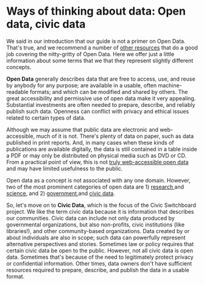 # Ways of thinking about data: Open data, civic data

We said in our introduction that our guide is not a primer on Open Data. That's true, and we recommend a number of [other resources](resources.md) that do a good job covering the nitty-gritty of Open Data. Here we offer just a little information about some terms that we that they represent slightly different concepts.

**Open Data** generally describes data that are free to access, use, and reuse by anybody for any purpose; are available in a usable, often machine-readable formats; and which can be modified and shared by others. The great accessibility and permissive use of open data make it very appealing. Substantial investments are often needed to prepare, describe, and reliably publish such data. Openness can conflict with privacy and ethical issues related to certain types of data.  

Although we may assume that public data are electronic and web-accessible, much of it is not. There's plenty of data on paper, such as data published in print reports. And, in many cases when these kinds of publications are available digitally, the data is still contained in a table inside a PDF or may only be distributed on physical media such as DVD or CD. From a practical point of view, this is not [truly web-accessible open data](https://www.w3.org/TR/2017/REC-dwbp-20170131/) and may have limited usefulness to the public.

Open data as a concept is not associated with any one domain. However, two of the most prominent categories of open data are 1\) [research ](https://www.nature.com/articles/sdata201618)and [science](https://mozillascience.github.io/open-data-primers/index.html), and 2\) [government ](https://opendatapolicyhub.sunlightfoundation.com/why-open-data/)and [civic data](http://detroitcommunitytech.org/sites/default/files/librarypdfs/opening_data.pdf).

So, let's move on to **Civic Data**, which is the focus of the Civic Switchboard project. We like the term civic data because it is information that describes our communities. Civic data can include not only data produced by governmental organizations, but also non-profits, civic institutions \(like libraries!\), and other community-based organizations. Data created by or about individuals are also in scope; such data can powerfully represent alternative perspectives and stories. Sometimes law or policy requires that certain civic data be open to the public. However, not all civic data is open data. Sometimes that's because of the need to legitimately protect privacy or confidential information. Other times, data owners don't have sufficient resources required to prepare, describe, and publish the data in a usable format. 

